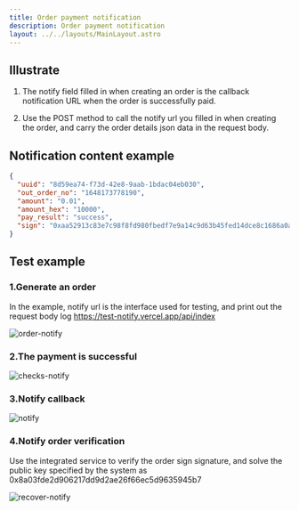 ```yaml
---
title: Order payment notification
description: Order payment notification
layout: ../../layouts/MainLayout.astro
---
```


## Illustrate

1. The notify field filled in when creating an order is the callback notification URL when the order is successfully paid.

2. Use the POST method to call the notify url you filled in when creating the order, and carry the order details json data in the request body.

## Notification content example

```json
{
  "uuid": "8d59ea74-f73d-42e8-9aab-1bdac04eb030",
  "out_order_no": "1648173778190",
  "amount": "0.01",
  "amount_hex": "10000",
  "pay_result": "success",
  "sign": "0xaa52913c83e7c98f8fd980fbedf7e9a14c9d63b45fed14dce8c1686a0ae8e3424e3c7f0a6dee2d3c27a11676f938e74266b6f9f7ff9faabe85e6612ae6407ca01c"
}
```


## Test example

### 1.Generate an order

In the example, notify url is the interface used for testing, and print out the request body log
https://test-notify.vercel.app/api/index

![order-notify](/order-notify.png)

### 2.The payment is successful

![checks-notify](/checks-notify.png)

### 3.Notify callback

![notify](/notify.png)

### 4.Notify order verification

Use the integrated service to verify the order sign signature, and solve the public key specified by the system as 0x8a03fde2d906217dd9d2ae26f66ec5d9635945b7

![recover-notify](/recover-notify.png)
